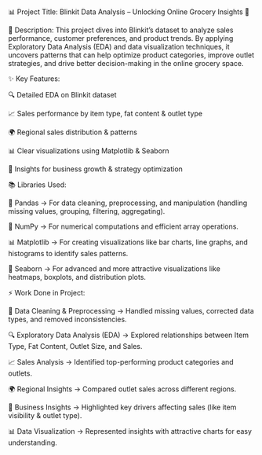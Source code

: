 📊 Project Title:
Blinkit Data Analysis – Unlocking Online Grocery Insights 🛒

📝 Description:
This project dives into Blinkit’s dataset to analyze sales performance, customer preferences, and product trends. By applying Exploratory Data Analysis (EDA) and data visualization techniques, it uncovers patterns that can help optimize product categories, improve outlet strategies, and drive better decision-making in the online grocery space.

✨ Key Features:

🔍 Detailed EDA on Blinkit dataset

📈 Sales performance by item type, fat content & outlet type

🌍 Regional sales distribution & patterns

📊 Clear visualizations using Matplotlib & Seaborn

🧩 Insights for business growth & strategy optimization





📚 Libraries Used:


🐼 Pandas → For data cleaning, preprocessing, and manipulation (handling missing values, grouping, filtering, aggregating).

🔢 NumPy → For numerical computations and efficient array operations.

📊 Matplotlib → For creating visualizations like bar charts, line graphs, and histograms to identify sales patterns.

🎨 Seaborn → For advanced and more attractive visualizations like heatmaps, boxplots, and distribution plots.





⚡ Work Done in Project:


🧹 Data Cleaning & Preprocessing → Handled missing values, corrected data types, and removed inconsistencies.

🔍 Exploratory Data Analysis (EDA) → Explored relationships between Item Type, Fat Content, Outlet Size, and Sales.

📈 Sales Analysis → Identified top-performing product categories and outlets.

🌍 Regional Insights → Compared outlet sales across different regions.

🎯 Business Insights → Highlighted key drivers affecting sales (like item visibility & outlet type).

📊 Data Visualization → Represented insights with attractive charts for easy understanding.
